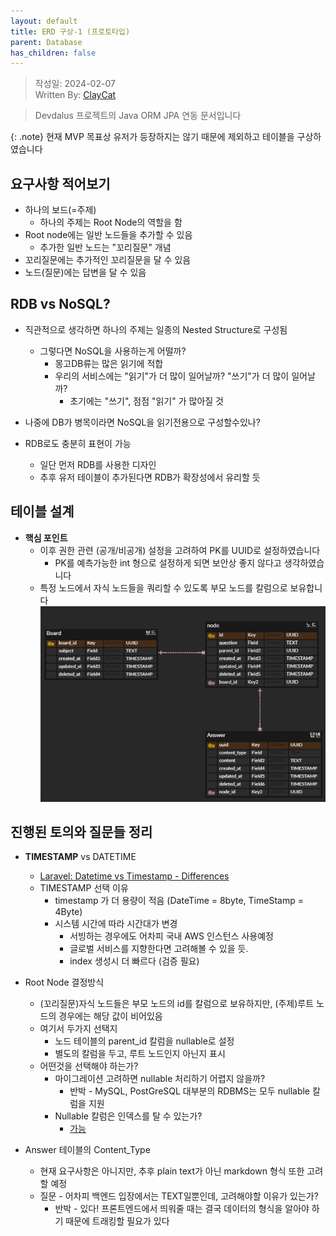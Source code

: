 ```yaml
---
layout: default
title: ERD 구상-1 (프로토타입)
parent: Database
has_children: false
---
```


> 작성일: 2024-02-07  
> Written By: [ClayCat](https://github.com/claycat)

> Devdalus 프로젝트의 Java ORM JPA 연동 문서입니다


{: .note}
현재 MVP 목표상 유저가 등장하지는 않기 때문에 제외하고 테이블을 구상하였습니다

## 요구사항 적어보기
* 하나의 보드(=주제) 
    * 하나의 주제는 Root Node의 역할을 함
* Root node에는 일반 노드들을 추가할 수 있음
    * 추가한 일반 노드는 "꼬리질문" 개념
* 꼬리질문에는 추가적인 꼬리질문을 달 수 있음
* 노드(질문)에는 답변을 달 수 있음

## RDB vs NoSQL?
* 직관적으로 생각하면 하나의 주제는 일종의 Nested Structure로 구성됨
    * 그렇다면 NoSQL을 사용하는게 어떨까?
        * 몽고DB류는 많은 읽기에 적합
        * 우리의 서비스에는 "읽기"가 더 많이 일어날까? "쓰기"가 더 많이 일어날까?
            * 초기에는 "쓰기", 점점 "읽기" 가 많아질 것

* 나중에 DB가 병목이라면 NoSQL을 읽기전용으로 구성할수있나?
* RDB로도 충분히 표현이 가능
    * 일단 먼저 RDB를 사용한 디자인 
    * 추후 유저 테이블이 추가된다면 RDB가 확장성에서 유리할 듯

## 테이블 설계
* **핵심 포인트**
    * 이후 권한 관련 (공개/비공개) 설정을 고려하여 PK를 UUID로 설정하였습니다
        * PK를 예측가능한 int 형으로 설정하게 되면 보안상 좋지 않다고 생각하였습니다
    * 특정 노드에서 자식 노드들을 쿼리할 수 있도록 부모 노드를 칼럼으로 보유합니다 
![alt text](erd_1.png)


## 진행된 토의와 질문들 정리
* **TIMESTAMP** vs DATETIME
    * [Laravel: Datetime vs Timestamp - Differences](https://laraveldaily.com/post/laravel-datetime-vs-timestamp-differences)
    * TIMESTAMP 선택 이유
        * timestamp 가 더 용량이 적음 (DateTime = 8byte, TimeStamp = 4Byte)
        * 시스템 시간에 따라 시간대가 변경
            * 서빙하는 경우에도 어차피 국내 AWS 인스턴스 사용예정
            * 글로벌 서비스를 지향한다면 고려해볼 수 있을 듯.
            * index 생성시 더 빠르다 (검증 필요)

* Root Node 결정방식
    * (꼬리질문)자식 노드들은 부모 노드의 id를 칼럼으로 보유하지만,
    (주제)루트 노드의 경우에는 해당 값이 비어있음
    * 여기서 두가지 선택지
        * 노드 테이블의 parent_id 칼럼을 nullable로 설정
        * 별도의 칼럼을 두고, 루트 노드인지 아닌지 표시
    * 어떤것을 선택해야 하는가?
        * 마이그레이션 고려하면 nullable 처리하기 어렵지 않을까?
            * 반박 - MySQL, PostGreSQL 대부분의 RDBMS는 모두 nullable 칼럼을 지원
        * Nullable 칼럼은 인덱스를 탈 수 있는가? 
            * [가능](https://dev.mysql.com/doc/refman/8.0/en/is-null-optimization.html)
* Answer 테이블의 Content_Type
    * 현재 요구사항은 아니지만, 추후 plain text가 아닌 markdown 형식 또한 고려할 예정
    * 질문 - 어차피 백엔드 입장에서는 TEXT일뿐인데, 고려해야할 이유가 있는가?
        * 반박 - 있다! 프론트엔드에서 띄워줄 때는 결국 데이터의 형식을 알아야 하기 때문에 트래킹할 필요가 있다